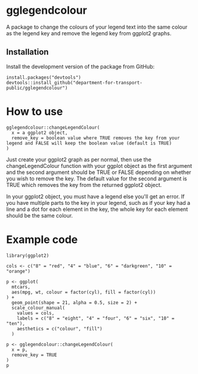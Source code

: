 # gglegendcolour
A package to change the colours of your legend text into the same colour as the legend key and remove the legend key from ggplot2 graphs.

## Installation

Install the development version of the package from GitHub:

```
install.packages("devtools")
devtools::install_github("department-for-transport-public/gglegendcolour")
```

# How to use

```
gglegendcolour::changeLegendColour(
  x = a ggplot2 object,
  remove_key = boolean value where TRUE removes the key from your legend and FALSE will keep the boolean value (default is TRUE)
)
```
Just create your ggplot2 graph as per normal, then use the changeLegendColour function with your ggplot object as the first argument and the second argument should be TRUE or FALSE depending on whether you wish to remove the key. The default value for the second argument is TRUE which removes the key from the returned ggplot2 object.

In your ggplot2 object, you must have a legend else you'll get an error. If you have multiple parts to the key in your legend, such as if your key had a line and a dot for each element in the key, the whole key for each element should be the same colour.

# Example code
```
library(ggplot2)

cols <- c("8" = "red", "4" = "blue", "6" = "darkgreen", "10" = "orange")

p <- ggplot(
  mtcars,
  aes(mpg, wt, colour = factor(cyl), fill = factor(cyl))
) +
  geom_point(shape = 21, alpha = 0.5, size = 2) +
  scale_colour_manual(
    values = cols,
    labels = c("8" = "eight", "4" = "four", "6" = "six", "10" = "ten"),
    aesthetics = c("colour", "fill")
  )

p <- gglegendcolour::changeLegendColour(
  x = p,
  remove_key = TRUE
)
p
```
